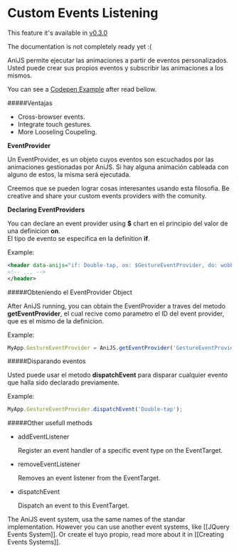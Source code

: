 Custom Events Listening
============================================
This feature it's available in [v0.3.0](https://github.com/anijs/anijs/tree/v0.3.0)

The documentation is not completely ready yet :(


AniJS permite ejecutar las animaciones a partir de eventos personalizados. Usted puede crear sus propios eventos y subscribir las animaciones a los mismos.

You can see a [Codepen Example](http://codepen.io/darielnoel/pen/KzsFn?editors=001) after read bellow.

#####Ventajas

- Cross-browser events.
- Integrate touch gestures.
- More Looseling Coupeling.

**EventProvider**

Un EventProvider, es un objeto cuyos eventos son escuchados por las animaciones gestionadas por AniJS. Si hay alguna animación cableada con alguno de estos, la misma será ejecutada.

Creemos que se pueden lograr cosas interesantes usando esta filosofia. Be creative and share your custom events providers with the comunity.

**Declaring EventProviders**

You can declare an event provider using **$** chart en el principio del valor de una definicion **on**.  
El tipo de evento se especifica en la definition **if**.

Example:
```xml
<header data-anijs="if: Double-tap, on: $GestureEventProvider, do: wobble animated">
<!-- ... -->
</header>
```

#####Obteniendo el EventProvider Object

After AniJS running, you can obtain the EventProvider a traves del metodo **getEventProvider**, el cual recive como parametro el ID del event provider, que es el mismo de la definicion.



Example: 

```javascript
MyApp.GestureEventProvider = AniJS.getEventProvider('GestureEventProvider');
```

#####Disparando eventos

Usted puede usar el metodo **dispatchEvent** para disparar cualquier evento que halla sido declarado previamente.

Example: 

```javascript
MyApp.GestureEventProvider.dispatchEvent('Double-tap');
```

#####Other usefull methods

- addEventListener
	
	Register an event handler of a specific event type on the EventTarget.

- removeEventListener
	
	Removes an event listener from the EventTarget.

- dispatchEvent
	
	Dispatch an event to this EventTarget.


The AniJS event system, usa the same names of the standar implementation. However you can use another event systems, like [[JQuery Events System]]. Or create el tuyo propio, read more about it in [[Creating Events Systems]].
